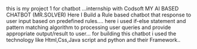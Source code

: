 this is my project 1 for chatbot ...internship with Codsoft
                         MY AI BASED CHATBOT (MR.SOLVER)
    Here I Build a Rule based chatbot that response to user input based on predefined rules....
here i used if-else statement and pattern matching algorithm to processing user queries and provide appropriate output/result to user...
for building this chatbot i used the technology like Html,Css,Java script and python and their Framework..
